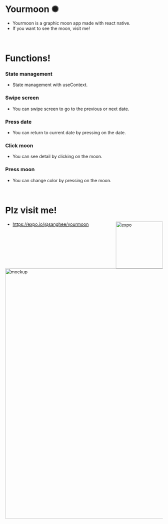 # Yourmoon ✺

- Yourmoon is a graphic moon app made with react native.
- If you want to see the moon, visit me!

<br/>

# Functions!

### State management

- State management with useContext.

### Swipe screen

- You can swipe screen to go to the previous or next date.

### Press date

- You can return to current date by pressing on the date.

### Click moon

- You can see detail by clicking on the moon.

### Press moon

- You can change color by pressing on the moon.

<br/>

# Plz visit me!

<img alt="expo" align="right" src="https://user-images.githubusercontent.com/61302874/120898387-a2c8d780-c665-11eb-917c-031ac34cd878.png" width="150" />

- https://expo.io/@sanghee/yourmoon

<img alt="mockup" src="https://user-images.githubusercontent.com/61302874/120797499-163feb80-c577-11eb-88a4-abaa4303ae04.png" width="800" />

